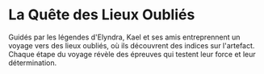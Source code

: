 # La Quête des Lieux Oubliés

Guidés par les légendes d'Elyndra, Kael et ses amis entreprennent un voyage vers des lieux oubliés, où ils découvrent des indices sur l'artefact. Chaque étape du voyage révèle des épreuves qui testent leur force et leur détermination.